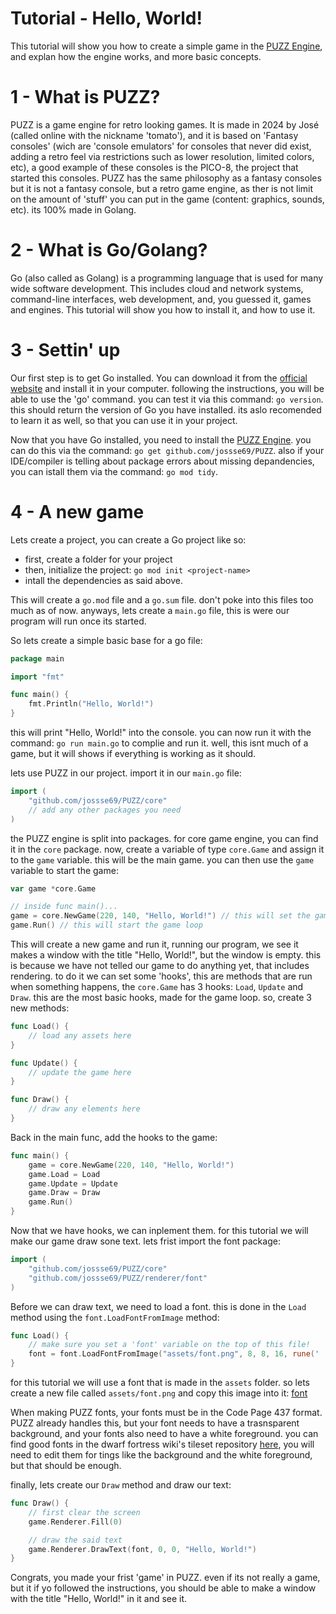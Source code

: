 # Tutorial - Hello, World!
This tutorial will show you how to create a simple game in the [PUZZ Engine](https://github.com/jossse69/PUZZ), and explan how the engine works, and more basic concepts.

# 1 - What is PUZZ?
PUZZ is a game engine for retro looking games. It is made in 2024 by José (called online with the nickname 'tomato'), and it is based on 'Fantasy consoles' (wich are 'console emulators' for consoles that never did exist, adding a retro feel via restrictions such as lower resolution, limited colors, etc), a good example of these consoles is the PICO-8, the project that started this consoles. PUZZ has the same philosophy as a fantasy consoles but it is not a fantasy console, but a retro game engine, as ther is not limit on the amount of 'stuff' you can put in the game (content: graphics, sounds, etc). its 100% made in Golang.

# 2 - What is Go/Golang?
Go (also called as Golang) is a programming language that is used for many wide software development. This includes cloud and network systems, command-line interfaces, web development, and, you guessed it, games and engines. This tutorial will show you how to install it, and how to use it.

# 3 - Settin' up
Our first step is to get Go installed. You can download it from the [official website](https://golang.org/dl/) and install it in your computer. following the instructions, you will be able to use the 'go' command. you can test it via this command: `go version`. this should return the version of Go you have installed. its aslo recomended to learn it as well, so that you can use it in your project. <br/>

Now that you have Go installed, you need to install the [PUZZ Engine](https://github.com/jossse69/PUZZ). you can do this via the command: `go get github.com/jossse69/PUZZ`. also if your IDE/compiler is telling about package errors about missing depandencies, you can istall them via the command: `go mod tidy`.

# 4 - A new game
Lets create a project, you can create a Go project like so:
- first, create a folder for your project
- then, initialize the project: `go mod init <project-name>`
- intall the dependencies as said above.

This will create a `go.mod` file and a `go.sum` file. don't poke into this files too much as of now. anyways, lets create a `main.go` file, this is were our program will run once its started.

So lets create a simple basic base for a go file:
```go
package main

import "fmt"

func main() {
    fmt.Println("Hello, World!")
}
```
this will print "Hello, World!" into the console. you can now run it with the command: `go run main.go` to complie and run it. well, this isnt much of a game, but it will shows if everything is working as it should.

lets use PUZZ in our project. import it in our `main.go` file:
```go
import (
    "github.com/jossse69/PUZZ/core"
    // add any other packages you need
)
```
the PUZZ engine is split into packages. for core game engine, you can find it in the `core` package. now, create a variable of type `core.Game` and assign it to the `game` variable. this will be the main game. you can then use the `game` variable to start the game:
```go
var game *core.Game 

// inside func main()...
game = core.NewGame(220, 140, "Hello, World!") // this will set the game resolution and title
game.Run() // this will start the game loop
```
This will create a new game and run it, running our program, we see it makes a window with the title "Hello, World!", but the window is empty. this is because we have not telled our game to do anything yet, that includes rendering. to do it we can set some 'hooks', this are methods that are run when something happens, the `core.Game` has 3 hooks: `Load`, `Update` and `Draw`. this are the most basic hooks, made for the game loop. so, create 3 new methods:
```go
func Load() {
    // load any assets here
}

func Update() {
    // update the game here
}

func Draw() {
    // draw any elements here
}
```
Back in the main func, add the hooks to the game:
```go
func main() {
    game = core.NewGame(220, 140, "Hello, World!")
    game.Load = Load
    game.Update = Update
    game.Draw = Draw
    game.Run()
}
```
Now that we have hooks, we can inplement them. for this tutorial we will make our game draw sone text. lets frist import the font package:
```go
import (
    "github.com/jossse69/PUZZ/core"
    "github.com/jossse69/PUZZ/renderer/font"
)
```
Before we can draw text, we need to load a font. this is done in the `Load` method using the `font.LoadFontFromImage` method:
```go
func Load() {
    // make sure you set a 'font' variable on the top of this file!
    font = font.LoadFontFromImage("assets/font.png", 8, 8, 16, rune(' '))
}
```
for this tutorial we will use a font that is made in the `assets` folder. so lets create a new file called `assets/font.png` and copy this image into it:
[font](https://github.com/jossse69/PUZZ/blob/main/assets/font.png)

When making PUZZ fonts, your fonts must be in the Code Page 437 format. PUZZ already handles this, but your font needs to have a trasnsparent background, and your fonts also need to have a white foreground. you can find good fonts in the dwarf fortress wiki's tileset repository [here](https://dwarffortresswiki.org/Tileset_repository), you will need to edit them for tings like the background and the white foreground, but that should be enough. <br/>

finally, lets create our `Draw` method and draw our text:
```go
func Draw() {
    // first clear the screen
	game.Renderer.Fill(0)

	// draw the said text
	game.Renderer.DrawText(font, 0, 0, "Hello, World!")
}
```
Congrats, you made your frist 'game' in PUZZ. even if its not really a game, but it if yo followed the instructions, you should be able to make a window with the title "Hello, World!" in it and see it.
